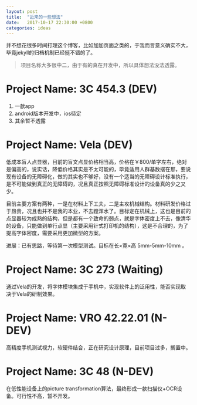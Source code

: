 ```yaml
---
layout: post
title:  "近来的一些想法"
date:   2017-10-17 22:30:00 +0800
categories: ideas
---
```

并不想花很多时间打理这个博客，比如加加页面之类的，于我而言意义确实不大，毕竟jekyll的归档机制已经挺不错的了。

> 项目名称大多很中二，由于有的真在开发中，所以具体想法没法透露。

# Project Name: 3C 454.3 (DEV)
1. 一款app
2. android版本开发中，ios待定
3. 其余暂不透露

# Project Name: Vela (DEV)
低成本盲人点显器，目前的盲文点显价格相当高，价格在￥800/单字左右，绝对是偏高的，说实话，降低价格其实是不太可能的，毕竟适用人群基数摆在那，要说现有设备的无障碍化，做的其实也不够好，没有一个适当的无障碍设计标准执行，是不可能做到真正的无障碍的，况且真正按照无障碍标准设计的设备真的少之又少。

目前主要方案有两种，一是在材料上下工夫，二是主攻机械结构。材料研发价格过于昂贵，况且也并不是我的本业，不去蹚浑水了。目标定在机械上，这也是目前的点显器较为成熟的结构，但是都有一个致命的弱点，就是字体密度上不去，像清华的设备，只能做到单行点显（主要采用针式打印机的结构），这是不合理的，为了提高字体密度，需要采用更加微型的方案。

进展：已有思路，等待第一次模型测试。目标在长×寛×高 5mm-5mm-10mm 。

# Project Name: 3C 273 (Waiting)
通过Vela的开发，将字体模块集成于手机中，实现软件上的泛用性，能否实现取决于Vela的研制效果。

# Project Name: VRO 42.22.01 (N-DEV)
高精度手机测试视力，软硬件结合，正在研究设计原理，目前项目过多，搁置中。

# Project Name: 3C 48 (N-DEV)
在低性能设备上的picture transformation算法，最终形成一款扫描仪+OCR设备。可行性不高，暂不开发。


